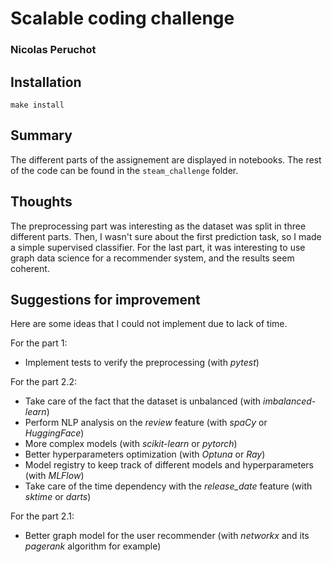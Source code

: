# Scalable coding challenge

### __Nicolas Peruchot__



## Installation

    make install

## Summary

The different parts of the assignement are displayed in notebooks. The rest of the code can be found in the `steam_challenge` folder.
## Thoughts

The preprocessing part was interesting as the dataset was split in three different parts. Then, I wasn't sure about the first prediction task, so I made a simple supervised classifier. For the last part, it was interesting to use graph data science for a recommender system, and the results seem coherent.
## Suggestions for improvement


Here are some ideas that I could not implement due to lack of time.

For the part 1:

- Implement tests to verify the preprocessing (with _pytest_)

For the part 2.2:

- Take care of the fact that the dataset is unbalanced (with _imbalanced-learn_)
- Perform NLP analysis on the _review_ feature (with _spaCy_ or _HuggingFace_)
- More complex models (with _scikit-learn_ or _pytorch_)
- Better hyperparameters optimization (with _Optuna_ or _Ray_)
- Model registry to keep track of different models and hyperparameters (with _MLFlow_)
- Take care of the time dependency with the *release_date* feature (with _sktime_ or _darts_)

For the part 2.1:

- Better graph model for the user recommender (with _networkx_ and its _pagerank_ algorithm for example)
